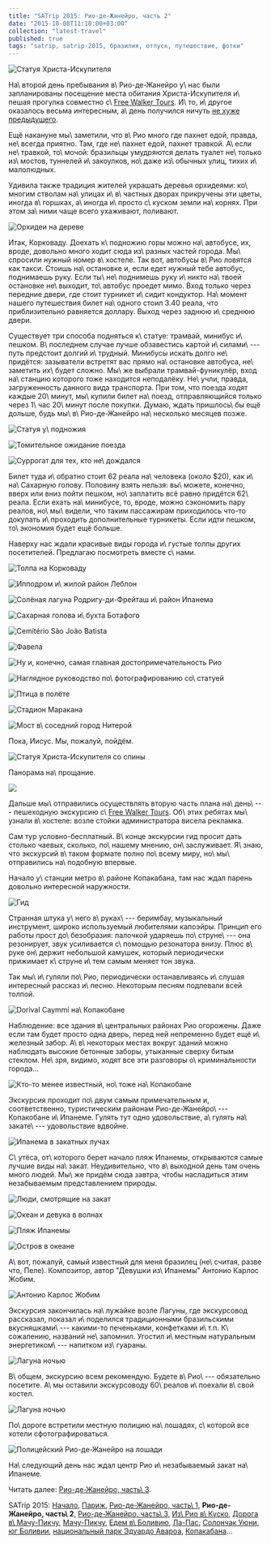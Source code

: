 ```yaml
---
title: "SATrip 2015: Рио-де-Жанейро, часть 2"
date: "2015-10-08T11:10:00+03:00"
collection: "latest-travel"
published: true
tags: "satrip, satrip-2015, бразилия, отпуск, путешествие, фотки"
---
```


![](/images/travel/2015-09-satrip/rio-2-cover.jpg "Статуя Христа-Искупителя")

На\ второй день пребывания в\ Рио-де-Жанейро у\ нас были запланированы посещение места обитания Христа-Искупителя
и\ пешая прогулка совместно с\ [Free Walker Tours][free-walker-tours]. И\ то, и\ другое оказалось весьма интересным,
а\ день получился ничуть [не хуже предыдущего][day-one].

<!--more-->

Ещё накануне мы\ заметили, что в\ Рио много где пахнет едой, правда, не\ всегда приятно. Там, где не\ пахнет едой,
пахнет травкой. А\ если не\ травкой, то\ мочой: бразильцы умудряются делать туалет не\ только из\ мостов, туннелей
и\ закоулков, но\ даже из\ обычных улиц, тихих и\ малолюдных.

Удивила также традиция жителей украшать деревья орхидеями: ко\ многим стволам на\ улицах и\ в\ частных дворах прикручены
эти цветы, иногда в\ горшках, а\ иногда и\ просто с\ куском земли на\ корнях. При этом за\ ними чаще всего ухаживают,
поливают.

![](/images/travel/2015-09-satrip/rio-2-orchids.jpg "Орхидеи на дереве")

Итак, Корковаду. Доехать к\ подножию горы можно на\ автобусе, их, вроде, довольно много ходит сюда из\ разных частей
города. Мы\ спросили нужный номер в\ хостеле. Так вот, автобусы в\ Рио ловятся как такси. Стоишь на\ остановке и, если
едет нужный тебе автобус, поднимаешь руку. Если ты\ не\ поднимешь руку и\ никто на\ твоей остановке не\ выходит,
то\ автобус проедет мимо. Вход только через передние двери, где стоит турникет и\ сидит кондуктор. На\ момент нашего
путешествия билет на\ одного стоил 3.40 реала, что приблизительно равняется доллару. Выход через заднюю и\ среднюю
двери.

Существует три способа подняться к\ статуе: трамвай, минибус и\ пешком. В\ последнем случае лучше обзавестись картой
и\ силами\ --- путь предстоит долгий и\ трудный. Минибусы искать долго не\ придётся: зазыватели встретят вас прямо
на\ остановке автобуса, не\ заметить их\ будет сложно. Мы\ же выбрали трамвай-фуникулёр, вход на\ станцию которого тоже
находится неподалёку. Не\ учли, правда, загруженность данного вида транспорта. При том, что поезда ходят каждые
20\ минут, мы\ купили билет на\ поезд, отправляющийся только через 1\ час 20\ минут после покупки. Думаю, ждать
пришлось\ бы ещё дольше, будь мы\ в\ Рио-де-Жанейро на\ несколько месяцев позже.

![Статуя у\ подножия](/images/travel/2015-09-satrip/rio-2-bottom-statue.jpg "Статуя у подножия")

![Томительное ожидание поезда](/images/travel/2015-09-satrip/rio-2-waiting.jpg "Томительное ожидание поезда")

![Суррогат для тех, кто не\ дождался](/images/travel/2015-09-satrip/rio-2-false-train.jpg "Суррогат для тех, кто не дождался")

Билет туда и\ обратно стоит 62 реала на\ человека (около $20), как и\ на\ Сахарную голову. Половину взять нельзя:
вы\ можете, конечно, вверх или вниз пойти пешком, но\ заплатить всё равно придётся 62\ реала. Если ехать на\ минибусе,
то, вроде, можно сэкономить пару реалов, но\ мы\ видели, что таким пассажирам приходилось что-то докупать и\ проходить
дополнительные турникеты. Если идти пешком, то\ экономия будет ещё больше.

Наверху нас ждали красивые виды города и\ густые толпы других посетителей. Предлагаю посмотреть вместе с\ нами.

![](/images/travel/2015-09-satrip/rio-2-crowd.jpg "Толпа на Корковаду")

![Ипподром и\ жилой район Леблон](/images/travel/2015-09-satrip/rio-2-leblon-and-hippodrome.jpg "Ипподром и жилой район Леблон")

![Солёная лагуна Родригу-ди-Фрейташ и\ район Ипанема](/images/travel/2015-09-satrip/rio-2-lagoa-and-ipanema.jpg "Солёная лагуна Родригу-ди-Фрейташ и район Ипанема")

![Сахарная голова и\ бухта Ботафого](/images/travel/2015-09-satrip/rio-2-sugarloaf-and-botafogo.jpg "Сахарная голова и бухта Ботафого")

![Cemitério São João Batista](/images/travel/2015-09-satrip/rio-2-cemiterio.jpg "Cemitério São João Batista")

![Фавела](/images/travel/2015-09-satrip/rio-2-favela.jpg "Фавела")

![Ну и, конечно, самая главная достопримечательность Рио](/images/travel/2015-09-satrip/rio-2-side.jpg "Христос-Искупитель")

![Наглядное руководство по\ фотографированию со\ статуей](/images/travel/2015-09-satrip/rio-2-example.jpg "Наглядное руководство по фотографированию со статуей")

![](/images/travel/2015-09-satrip/rio-2-bird.jpg "Птица в полёте")

![Стадион Маракана](/images/travel/2015-09-satrip/rio-2-maracana.jpg "Стадион Маракана")

![Мост в\ соседний город Нитерой](/images/travel/2015-09-satrip/rio-2-bridge.jpg "Мост в соседний город Нитерой")

Пока, Иисус. Мы, пожалуй, пойдём.

![](/images/travel/2015-09-satrip/rio-2-back.jpg "Статуя Христа-Искупителя со спины")

Панорама на\ прощание.

![](/images/travel/2015-09-satrip/rio-2-pano.jpg)

Дальше мы\ отправились осуществлять вторую часть плана на\ день\ --- пешеходную экскурсию
с\ [Free Walker Tours][free-walker-tours]. Об\ этих ребятах мы\ узнали в\ хостеле: возле стойки администратора висела
рекламка.

Сам тур условно-бесплатный. В\ конце экскурсии гид просит дать столько чаевых, сколько, по\ нашему мнению,
он\ заслуживает. Я\ знаю, что экскурсий в\ таком формате полно по\ всему миру, но\ мы\ отправились на\ подобную впервые.

Начало у\ станции метро в\ районе Копакабана, там нас ждал парень довольно интересной наружности.

![Гид](/images/travel/2015-09-satrip/rio-2-guide.jpg "Гид")

Странная штука у\ него в\ руках\ --- беримбау, музыкальный инструмент, широко используемый любителями капоэйры. Принцип
его работы прост до\ безобразия: палочкой ударяешь по\ струне\ --- она резонирует, звук усиливается с\ помощью
резонатора внизу. Плюс в\ руке он\ держит небольшой камушек, который периодически прижимает к\ струне и\ тем самым
меняет тон звука.

Так мы\ и\ гуляли по\ Рио, периодически останавливаясь и\ слушая интересный рассказ и\ песню. Некоторым песням подпевали
всей толпой.

![Dorival Caymmi на\ Копакобане](/images/travel/2015-09-satrip/rio-2-dorival-caymmi.jpg "Dorival Caymmi на Копакобане")

Наблюдение: все здания в\ центральных районах Рио огорожены. Даже если там будет просто одна дверь, перед ней непременно
будет ещё и\ железный забор. А\ в\ некоторых местах вокруг зданий можно наблюдать высокие бетонные заборы, утыканные
сверху битым стеклом. Не\ зря, видимо, ходят все эти разговоры о\ криминальности города...

![Кто-то менее известный, но\ тоже на\ Копакобане](/images/travel/2015-09-satrip/rio-2-unknown.jpg "Кто-то менее известный, но тоже на Копакобане")

Экскурсия проходит по\ двум самым примечательным и, соответственно, туристическим районам Рио-де-Жанейро\ --- Копакобане
и\ Ипанеме. Гулять тут одно удовольствие, а\ гулять на\ закате\ --- удовольствие вдвойне.

![](/images/travel/2015-09-satrip/rio-2-sunset-walk.jpg "Ипанема в закатных лучах")

С\ утёса, от\ которого берет начало пляж Ипанемы, открываются самые лучшие виды на\ закат. Неудивительно, что
в\ выходной день там очень много людей. Мы\ же придём сюда завтра, чтобы насладиться этим незабываемым представлением
природы.

![](/images/travel/2015-09-satrip/rio-2-sunset-watchers.jpg "Люди, смотрящие на закат")

![](/images/travel/2015-09-satrip/rio-2-ocean-1.jpg "Океан и девука в волнах")

![](/images/travel/2015-09-satrip/rio-2-ocean-2.jpg "Пляж Ипанемы")

![](/images/travel/2015-09-satrip/rio-2-ocean-3.jpg "Остров в океане")

А\ вот, пожалуй, самый известный для меня бразилец (не\ считая, разве что, Пеле). Композитор, автор "Девушки
из\ Ипанемы" Антонио Карлос Жобим.

![](/images/travel/2015-09-satrip/rio-2-jobim.jpg "Антонио Карлос Жобим")

Экскурсия закончилась на\ лужайке возле Лагуны, где экскурсовод рассказал, показал и\ поделился традиционными
бразильскими вкусняшками\ --- какими-то печеньками, конфетками и\ т.п. К\ сожалению, названий не\ запомнил. Угостил
и\ местным натуральным энергетиком\ --- напитком из\ гуараны.

![](/images/travel/2015-09-satrip/rio-2-lagoa-1.jpg "Лагуна ночью")

В\ общем, экскурсию всем рекомендую. Будете в\ Рио\ --- обязательно посетите. А\ мы оставили экскурсоводу 60\ реалов
и\ поехали в\ свой хостел.

![](/images/travel/2015-09-satrip/rio-2-lagoa-2.jpg "Лагуна ночью")

По\ дороге встретили местную полицию на\ лошадях, с\ которой все хотели сфотографироваться.

![](/images/travel/2015-09-satrip/rio-2-police.jpg "Полицейский Рио-де-Жанейро на лошади")

На\ следующий день нас ждал центр Рио и\ незабываемый закат на\ Ипанеме.

Читать далее: [Рио-де-Жанейро, часть\ 3](/post/satrip-2015-rio-3/).

SATrip 2015:
[Начало](/post/satrip-2015-paris/),
[Париж](/post/satrip-2015-paris/),
[Рио-де-Жанейро, часть\ 1](/post/satrip-2015-rio-1/),
**Рио-де-Жанейро, часть\ 2**,
[Рио-де-Жанейро, часть\ 3](/post/satrip-2015-rio-3/),
[Из\ Рио в\ Куско](/post/satrip-2015-rio-to-cusco/),
[Дорога в\ Мачу-Пикчу](/post/satrip-2015-road-to-machu-picchu/),
[Мачу-Пикчу](/post/satrip-2015-machu-picchu/),
[Едем в\ Боливию](/post/satrip-2015-to-bolivia/),
[Ла-Пас](/post/satrip-2015-la-paz/),
[Солончак Уюни](/post/satrip-2015-uyuni-salt-flats/),
[юг Боливии](/post/satrip-2015-south-of-bolivia/),
[национальный парк Эдуардо Авароа](/post/satrip-2015-bolivia-national-park/),
[Копакабана](/post/satrip-2015-copacabana/)...

[day-one]: /post/satrip-2015-rio-1/
[free-walker-tours]: http://www.freewalkertours.com/
